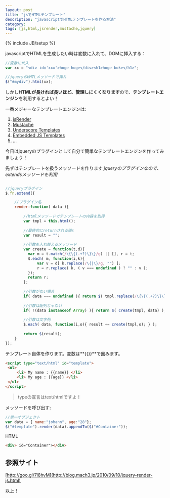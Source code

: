 ```yaml
---
layout: post
title: "jsでHTMLテンプレート"
description: "javascriptでHTMLテンプレートを作る方法"
category: 
tags: [js,html,jsrender,mustache,jquery]
---
```

{% include JB/setup %}

javascriptでHTMLを生成したい時は変数に入れて、DOMに挿入する：

```javascript
//変数に代入
var xx = "<div id='xxx'>hoge hoge</div><h1>hoge boke</h1>";

//jqueryのHMTLメッソードで挿入
$("#mydiv").html(xx);
```

しかし**HTMLが長ければ長いほど、管理しにくくなります**ので、**テンプレートエンジン**を利用するとよい！

一番メジャーなテンプレートエンジンは:

1. [jsRender](https://github.com/BorisMoore/jsviews.com)
2. [Mustache](http://mustache.github.io/)
3. [Underscore Templates](http://underscorejs.org/)
4. [Embedded JS Templates](http://embeddedjs.com/)
5. ...

今日はjqueryのプラグインとして自分で簡単なテンプレートエンジンを作ってみましょう！

先ずはテンプレートを扱うメッソードを作ります *jqueryのプラグインなので、extendsメッソードを利用*

```javascript

//jqueryプラグイン
$.fn.extend({

    //プラグイン名
    render:function( data ){
    
        //htmlメッソードでテンプレートの内容を取得
        var tmpl = this.html();
        
        //最終的にreturnされる値s
        var result = ""; 
        
        //引数を入れ替えるメッソード
        var create = function(t,d){
          var m = t.match(/\{\{(.+?)\}\}/g) || [], r = t;
          $.each( m, function(i,k){
              var v = d[ k.replace(/\{|\}/g, "") ];
              r = r.replace( k, ( v === undefined ) ? "" : v );
          });
          return r;
        };
        
        //引数がない場合
        if( data === undefined ){ return $( tmpl.replace(/\{\{(.+?)\}\}/g, "") ); }
        
        //引数は配列じゃない
        if( !(data instanceof Array) ){ return $( create(tmpl, data) ); }
        
        //引数は文字列
        $.each( data, function(i,o){ result += create(tmpl,o); } );
        
        return $(result);
    }
});
```

テンプレート自体を作ります。変数は**{{}}**で囲みます。

```html
<script type="text/html" id="template">
 <ul>
     <li> My name : {{name}} </li>
     <li> My age : {{age}} </li>
 </ul>
</script>
```
> typeの宣言はtext/htmlですよ！

メッソードを呼び出す:

```javascript
//単一オブジェクト
var data = { name:"johann", age:"28"};
$("#template").render(data).appendTo($("#Container"));
```

HTML

```html
<div> id="Container"></div>
```

## 参照サイト

[http://goo.gl/7l8hvM](http://blog.mach3.jp/2010/09/10/jquery-render-js.html)

以上！
